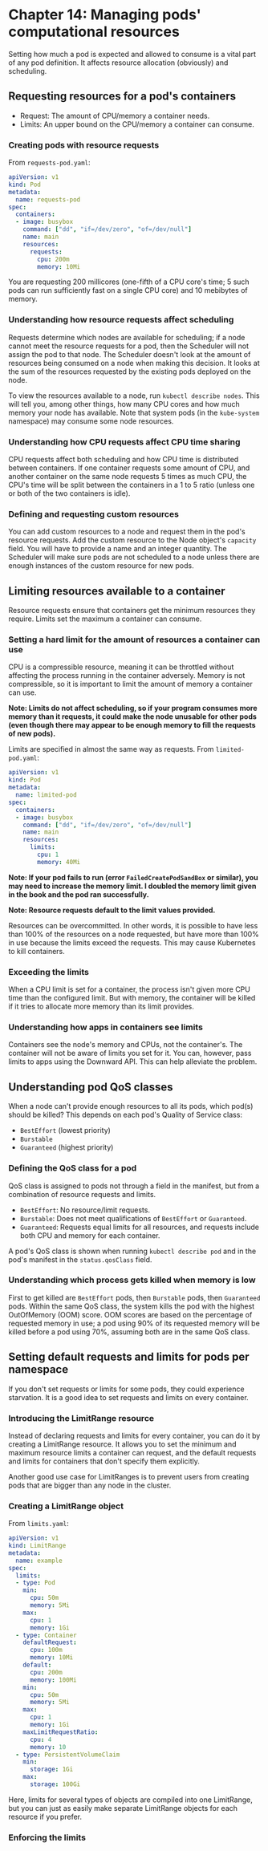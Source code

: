 # Chapter 14: Managing pods' computational resources

Setting how much a pod is expected and allowed to consume is a vital part of any pod definition. It affects resource allocation (obviously) and scheduling.

## Requesting resources for a pod's containers

* Request: The amount of CPU/memory a container needs.
* Limits: An upper bound on the CPU/memory a container can consume.

### Creating pods with resource requests

From `requests-pod.yaml`:

```yaml
apiVersion: v1
kind: Pod
metadata:
  name: requests-pod
spec:
  containers:
  - image: busybox
    command: ["dd", "if=/dev/zero", "of=/dev/null"]
    name: main
    resources:
      requests:
        cpu: 200m
        memory: 10Mi
```

You are requesting 200 millicores (one-fifth of a CPU core's time; 5 such pods can run sufficiently fast on a single CPU core) and 10 mebibytes of memory.

### Understanding how resource requests affect scheduling

Requests determine which nodes are available for scheduling; if a node cannot meet the resource requests for a pod, then the Scheduler will not assign the pod to that node. The Scheduler doesn't look at the amount of resources being consumed on a node when making this decision. It looks at the sum of the resources requested by the existing pods deployed on the node.

To view the resources available to a node, run `kubectl describe nodes`. This will tell you, among other things, how many CPU cores and how much memory your node has available. Note that system pods (in the `kube-system` namespace) may consume some node resources.

### Understanding how CPU requests affect CPU time sharing

CPU requests affect both scheduling and how CPU time is distributed between containers. If one container requests some amount of CPU, and another container on the same node requests 5 times as much CPU, the CPU's time will be split between the containers in a 1 to 5 ratio (unless one or both of the two containers is idle).

### Defining and requesting custom resources

You can add custom resources to a node and request them in the pod's resource requests. Add the custom resource to the Node object's `capacity` field. You will have to provide a name and an integer quantity. The Scheduler will make sure pods are not scheduled to a node unless there are enough instances of the custom resource for new pods.

## Limiting resources available to a container

Resource requests ensure that containers get the minimum resources they require. Limits set the maximum a container can consume.

### Setting a hard limit for the amount of resources a container can use

CPU is a compressible resource, meaning it can be throttled without affecting the process running in the container adversely. Memory is not compressible, so it is important to limit the amount of memory a container can use.

**Note: Limits do not affect scheduling, so if your program consumes more memory than it requests, it could make the node unusable for other pods (even though there may appear to be enough memory to fill the requests of new pods).**

Limits are specified in almost the same way as requests. From `limited-pod.yaml`:

```yaml
apiVersion: v1
kind: Pod
metadata:
  name: limited-pod
spec:
  containers:
  - image: busybox
    command: ["dd", "if=/dev/zero", "of=/dev/null"]
    name: main
    resources:
      limits:
        cpu: 1
        memory: 40Mi
```

**Note: If your pod fails to run (error `FailedCreatePodSandBox` or similar), you may need to increase the memory limit. I doubled the memory limit given in the book and the pod ran successfully.**

**Note: Resource requests default to the limit values provided.**

Resources can be overcommitted. In other words, it is possible to have less than 100% of the resources on a node requested, but have more than 100% in use because the limits exceed the requests. This may cause Kubernetes to kill containers.

### Exceeding the limits

When a CPU limit is set for a container, the process isn't given more CPU time than the configured limit. But with memory, the container will be killed if it tries to allocate more memory than its limit provides.

### Understanding how apps in containers see limits

Containers see the node's memory and CPUs, not the container's. The container will not be aware of limits you set for it. You can, however, pass limits to apps using the Downward API. This can help alleviate the problem.

## Understanding pod QoS classes

When a node can't provide enough resources to all its pods, which pod(s) should be killed? This depends on each pod's Quality of Service class:

* `BestEffort` (lowest priority)
* `Burstable`
* `Guaranteed` (highest priority)

### Defining the QoS class for a pod

QoS class is assigned to pods not through a field in the manifest, but from a combination of resource requests and limits.

* `BestEffort`: No resource/limit requests.
* `Burstable`: Does not meet qualifications of `BestEffort` or `Guaranteed`.
* `Guaranteed`: Requests equal limits for all resources, and requests include both CPU and memory for each container.

A pod's QoS class is shown when running `kubectl describe pod` and in the pod's manifest in the `status.qosClass` field.

### Understanding which process gets killed when memory is low

First to get killed are `BestEffort` pods, then `Burstable` pods, then `Guaranteed` pods. Within the same QoS class, the system kills the pod with the highest OutOfMemory (OOM) score. OOM scores are based on the percentage of requested memory in use; a pod using 90% of its requested memory will be killed before a pod using 70%, assuming both are in the same QoS class.

## Setting default requests and limits for pods per namespace

If you don't set requests or limits for some pods, they could experience starvation. It is a good idea to set requests and limits on every container.

### Introducing the LimitRange resource

Instead of declaring requests and limits for every container, you can do it by creating a LimitRange resource. It allows you to set the minimum and maximum resource limits a container can request, and the default requests and limits for containers that don't specify them explicitly.

Another good use case for LimitRanges is to prevent users from creating pods that are bigger than any node in the cluster.

### Creating a LimitRange object

From `limits.yaml`:

```yaml
apiVersion: v1
kind: LimitRange
metadata:
  name: example
spec:
  limits:
  - type: Pod
    min:
      cpu: 50m
      memory: 5Mi
    max:
      cpu: 1
      memory: 1Gi
  - type: Container
    defaultRequest:
      cpu: 100m
      memory: 10Mi
    default:
      cpu: 200m
      memory: 100Mi
    min:
      cpu: 50m
      memory: 5Mi
    max:
      cpu: 1
      memory: 1Gi
    maxLimitRequestRatio:
      cpu: 4
      memory: 10
  - type: PersistentVolumeClaim
    min:
      storage: 1Gi
    max:
      storage: 100Gi
```

Here, limits for several types of objects are compiled into one LimitRange, but you can just as easily make separate LimitRange objects for each resource if you prefer.

### Enforcing the limits
